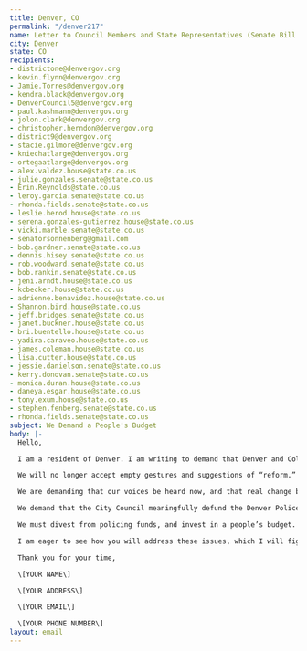 ```yaml
---
title: Denver, CO
permalink: "/denver217"
name: Letter to Council Members and State Representatives (Senate Bill 217)
city: Denver
state: CO
recipients:
- districtone@denvergov.org
- kevin.flynn@denvergov.org
- Jamie.Torres@denvergov.org
- kendra.black@denvergov.org
- DenverCouncil5@denvergov.org
- paul.kashmann@denvergov.org
- jolon.clark@denvergov.org
- christopher.herndon@denvergov.org
- district9@denvergov.org
- stacie.gilmore@denvergov.org
- kniechatlarge@denvergov.org
- ortegaatlarge@denvergov.org
- alex.valdez.house@state.co.us
- julie.gonzales.senate@state.co.us
- Erin.Reynolds@state.co.us
- leroy.garcia.senate@state.co.us
- rhonda.fields.senate@state.co.us
- leslie.herod.house@state.co.us
- serena.gonzales-gutierrez.house@state.co.us
- vicki.marble.senate@state.co.us
- senatorsonnenberg@gmail.com
- bob.gardner.senate@state.co.us
- dennis.hisey.senate@state.co.us
- rob.woodward.senate@state.co.us
- bob.rankin.senate@state.co.us
- jeni.arndt.house@state.co.us
- kcbecker.house@state.co.us
- adrienne.benavidez.house@state.co.us
- Shannon.bird.house@state.co.us
- jeff.bridges.senate@state.co.us
- janet.buckner.house@state.co.us
- bri.buentello.house@state.co.us
- yadira.caraveo.house@state.co.us
- james.coleman.house@state.co.us
- lisa.cutter.house@state.co.us
- jessie.danielson.senate@state.co.us
- kerry.donovan.senate@state.co.us
- monica.duran.house@state.co.us
- daneya.esgar.house@state.co.us
- tony.exum.house@state.co.us
- stephen.fenberg.senate@state.co.us
- rhonda.fields.senate@state.co.us
subject: We Demand a People's Budget
body: |-
  Hello,

  I am a resident of Denver. I am writing to demand that Denver and Colorado adopt a People’s Budget that prioritizes community wellbeing and redirects funding away from the police.

  We will no longer accept empty gestures and suggestions of “reform.” This includes the statewide Senate Bill 217, being referred to as the “police accountability” bill. This bill does not do enough to address our systemic policing problems in our state and Denver. The bill will increase police budgets by $1.4 million, and will most likely increase spending on police departments even more in the future.

  We are demanding that our voices be heard now, and that real change be made to the way this city allocates its resources. We demand to drastically reduce the Denver Police Department’s budget. DPD is overfunded and holds responsibility over community issues that they are fundamentally unable to address. They have shown to be consistently racist and abusive ways towards Denver’s residents.

  We demand that the City Council meaningfully defund the Denver Police Department. We join the calls of those across the country to #DefundThePolice. We demand a budget that adequately and effectively meets the needs of at-risk Denver residents during this trying and uncertain time, when livelihoods are on the line. We demand a budget that supports community wellbeing, rather than empowers the police forces that tear them apart.

  We must divest from policing funds, and invest in a people’s budget. We are in the midst of a pandemic with severe economic consequences. Colorado unemployment is at historic highs, with more than 430,000 unemployment claims filed and processed since March 14th, 2020. The evictions and economic insecurity caused by COVID-19 will demand strength and resolve in our communities. Divesting from DPD and investing in our communities has never been more important.

  I am eager to see how you will address these issues, which I will fight for until they are meaningfully addressed.

  Thank you for your time,

  \[YOUR NAME\]

  \[YOUR ADDRESS\]

  \[YOUR EMAIL\]

  \[YOUR PHONE NUMBER\]
layout: email
---
```



